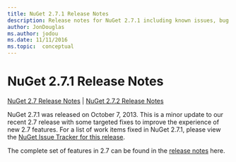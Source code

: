 ```yaml
---
title: NuGet 2.7.1 Release Notes
description: Release notes for NuGet 2.7.1 including known issues, bug fixes, added features, and DCRs.
author: JonDouglas
ms.author: jodou
ms.date: 11/11/2016
ms.topic:  conceptual
---
```


# NuGet 2.7.1 Release Notes

[NuGet 2.7 Release Notes](../release-notes/nuget-2.7.md) | [NuGet 2.7.2 Release Notes](../release-notes/nuget-2.7.2.md)

NuGet 2.7.1 was released on October 7, 2013.  This is a minor update to our recent 2.7 release with some targeted fixes to improve the experience of new 2.7 features. For a list of work items fixed in NuGet 2.7.1, please view the [NuGet Issue Tracker for this release](http://nuget.codeplex.com/workitem/list/advanced?keyword=&status=Closed&type=All&priority=All&release=NuGet%202.7.1&assignedTo=All&component=All&sortField=LastUpdatedDate&sortDirection=Descending&page=0).

The complete set of features in 2.7 can be found in the [release notes](../release-notes/nuget-2.7.md) here.
